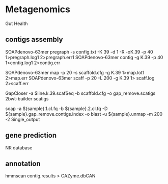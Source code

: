 # Metagenomics
Gut Health
## contigs assembly
SOAPdenovo-63mer pregraph -s config.txt -K 39 -d 1 -R -oK.39 -p 40 1>pregraph.log1 2>pregraph.err1
SOAPdenovo-63mer contig -g K.39 -p 40 1>contig.log1 2>contig.err

SOAPdenovo-63mer map -p 20 -s scaffold.cfg -g K.39 1>map.lot1 2>map.err
SOAPdenovo-63mer scaff -p 20 -L 200 -g K.39 1> scaff.log 2>scaff.err

GapCloser -a $line.k.39.scafSeq -b scaffold.cfg -o gap_remove.scatigs
2bwt-builder scatigs

soap -a ${sample}.1.cl.fq -b ${sample}.2.cl.fq -D ${sample}.gap_remove.contigs.index -o blast -u ${sample}.unmap -m 200 -2 Single_output

## gene prediction
NR database

## annotation
hmmscan contig.results > CAZyme.dbCAN
